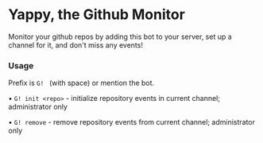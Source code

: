 # Yappy, the Github Monitor

Monitor your github repos by adding this bot to your server, set up a channel for it, and don't miss any events!

### Usage
Prefix is `G! ` (with space) or mention the bot.

• `G! init <repo>` - initialize repository events in current channel; administrator only

• `G! remove` - remove repository events from current channel; administrator only
